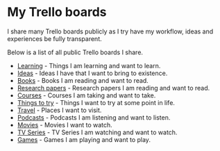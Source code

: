 # My Trello boards
I share many Trello boards publicly as I try have my workflow, ideas and experiences be fully transparent.

Below is a list of all public Trello boards I share.
- [Learning](https://trello.com/b/cu32qF3q) - Things I am learning and want to learn.
- [Ideas](https://trello.com/b/alB1ryRP) - Ideas I have that I want to bring to existence.
- [Books](https://trello.com/b/MOrnm2aN) - Books I am reading and want to read.
- [Research papers](https://trello.com/b/EKl1Ie3q) - Research papers I am reading and want to read.
- [Courses](https://trello.com/b/KXiTLwSA) - Courses I am taking and want to take.
- [Things to try](https://trello.com/b/tkaqFKYa) - Things I want to try at some point in life.
- [Travel](https://trello.com/b/i8c0hBVu) - Places I want to visit.
- [Podcasts](https://trello.com/b/Wtr04eGQ) - Podcasts I am listening and want to listen.
- [Movies](https://trello.com/b/jFaHJFow) - Movies I want to watch.
- [TV Series](https://trello.com/b/iUtT6wmu) - TV Series I am watching and want to watch.
- [Games](https://trello.com/b/EekGabpj) - Games I am playing and want to play.